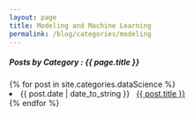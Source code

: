 ```yaml
---
layout: page
title: Modeling and Machine Learning
permalink: /blog/categories/modeling
---
```

 
<h5> Posts by Category : {{ page.title }} </h5>

<div class="card">
{% for post in site.categories.dataScience %}
 <li class="category-posts"><span>{{ post.date | date_to_string }}</span> &nbsp; <a href="{{ post.url }}">{{ post.title }}</a></li>
{% endfor %}
</div>